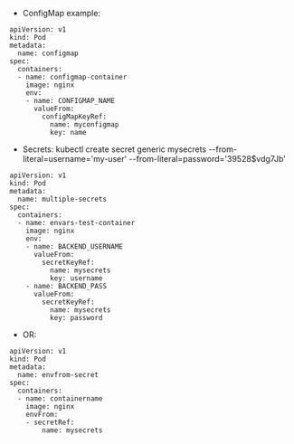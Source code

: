 
- ConfigMap example:
```
apiVersion: v1
kind: Pod
metadata:
  name: configmap
spec:
  containers:
  - name: configmap-container
    image: nginx
    env:
    - name: CONFIGMAP_NAME
      valueFrom:
        configMapKeyRef:
          name: myconfigmap
          key: name
```

- Secrets:
  kubectl create secret generic mysecrets --from-literal=username='my-user' --from-literal=password='39528$vdg7Jb'


```
apiVersion: v1
kind: Pod
metadata:
  name: multiple-secrets
spec:
  containers:
  - name: envars-test-container
    image: nginx
    env:
    - name: BACKEND_USERNAME
      valueFrom:
        secretKeyRef:
          name: mysecrets
          key: username
    - name: BACKEND_PASS
      valueFrom:
        secretKeyRef:
          name: mysecrets
          key: password
```

- OR:

```
apiVersion: v1
kind: Pod
metadata:
  name: envfrom-secret
spec:
  containers:
  - name: containername
    image: nginx
    envFrom:
    - secretRef:
        name: mysecrets
```